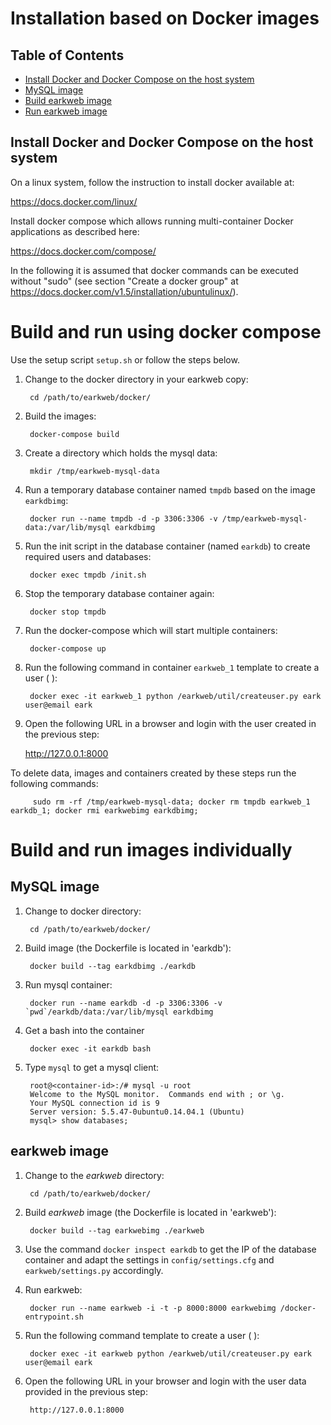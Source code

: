 # Installation based on Docker images

## Table of Contents 

- [Install Docker and Docker Compose on the host system](#install-docker-on-the-host-system)
- [MySQL image](#mysql-image)
- [Build earkweb image](#build-earkweb-image)
- [Run earkweb image](#run-earkweb-image)

## Install Docker and Docker Compose on the host system

On a linux system, follow the instruction to install docker available at:

  https://docs.docker.com/linux/
    
Install docker compose which allows running multi-container Docker applications as described here:

  https://docs.docker.com/compose/
    
In the following it is assumed that docker commands can be executed without "sudo" (see section "Create a docker group" at https://docs.docker.com/v1.5/installation/ubuntulinux/). 

# Build and run using docker compose

Use the setup script `setup.sh` or follow the steps below.

1. Change to the docker directory in your earkweb copy:

        cd /path/to/earkweb/docker/
    
2. Build the images:

        docker-compose build
        
3. Create a directory which holds the mysql data:

        mkdir /tmp/earkweb-mysql-data
    
4. Run a temporary database container named `tmpdb` based on the image `earkdbimg`:

        docker run --name tmpdb -d -p 3306:3306 -v /tmp/earkweb-mysql-data:/var/lib/mysql earkdbimg
    
5. Run the init script in the database container (named `earkdb`) to create required users and databases:

        docker exec tmpdb /init.sh
    
6. Stop the temporary database container again:

        docker stop tmpdb
    
7. Run the docker-compose which will start multiple containers:

        docker-compose up
    
8. Run the following command in container `earkweb_1` template to create a user (<username> <email> <password>):

        docker exec -it earkweb_1 python /earkweb/util/createuser.py eark user@email eark
    
9. Open the following URL in a browser and login with the user created in the previous step:

    http://127.0.0.1:8000
    
To delete data, images and containers created by these steps run the following commands:
 
         sudo rm -rf /tmp/earkweb-mysql-data; docker rm tmpdb earkweb_1 earkdb_1; docker rmi earkwebimg earkdbimg;

# Build and run images individually

## MySQL image

1. Change to docker directory:

        cd /path/to/earkweb/docker/

2. Build image (the Dockerfile is located in 'earkdb'):

        docker build --tag earkdbimg ./earkdb
    
3. Run mysql container:
    
        docker run --name earkdb -d -p 3306:3306 -v `pwd`/earkdb/data:/var/lib/mysql earkdbimg
    
4. Get a bash into the container
    
        docker exec -it earkdb bash
    
5. Type `mysql` to get a mysql client:

        root@<container-id>:/# mysql -u root
        Welcome to the MySQL monitor.  Commands end with ; or \g.
        Your MySQL connection id is 9
        Server version: 5.5.47-0ubuntu0.14.04.1 (Ubuntu)
        mysql> show databases;
        
## earkweb image

1. Change to the *earkweb* directory:

        cd /path/to/earkweb/docker/

2. Build *earkweb* image  (the Dockerfile is located in 'earkweb'):

        docker build --tag earkwebimg ./earkweb
        
3. Use the command `docker inspect earkdb` to get the IP of the database container and adapt the settings in `config/settings.cfg` and `earkweb/settings.py` accordingly.

4. Run earkweb:

        docker run --name earkweb -i -t -p 8000:8000 earkwebimg /docker-entrypoint.sh
        
5. Run the following command template to create a user (<username> <email> <password>):

        docker exec -it earkweb python /earkweb/util/createuser.py eark user@email eark
        
6. Open the following URL in your browser and login with the user data provided in the previous step:

        http://127.0.0.1:8000
        
